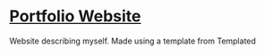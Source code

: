 <a href=“https://pages.cpsc.ucalgary.ca/~steve.khanna/”><h1>Portfolio Website</h1></a>
Website describing myself.
Made using a template from Templated
